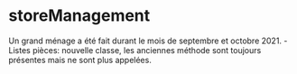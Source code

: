 # storeManagement

Un grand ménage a été fait durant le mois de septembre et octobre 2021.
    - Listes pièces: nouvelle classe, les anciennes méthode sont toujours présentes mais ne sont plus appelées.